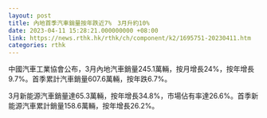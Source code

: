 ```yaml
---
layout: post
title: 內地首季汽車銷量按年跌近7%　3月升約10%
date: 2023-04-11 15:28:21.000000000 +08:00
link: https://news.rthk.hk/rthk/ch/component/k2/1695751-20230411.htm
categories: rthk
---
```


中國汽車工業協會公布，3月內地汽車銷量245.1萬輛，按月增長24%，按年增長9.7%。首季累計汽車銷量607.6萬輛，按年跌6.7%。

3月新能源汽車銷量達65.3萬輛，按年增長34.8%，市場佔有率達26.6%。首季新能源汽車累計銷量158.6萬輛，按年增長26.2%。
